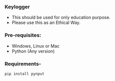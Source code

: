 ### Keylogger
- This should be used for only education purpose.
- Please use this as an Ethical Way.

### Pre-requisites:
- Windows, Linux or Mac
- Python (Any version)

### Requirements-
```pip install pynput```
